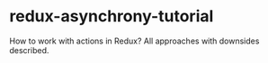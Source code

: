 # redux-asynchrony-tutorial
How to work with actions in Redux? All approaches with downsides described.

